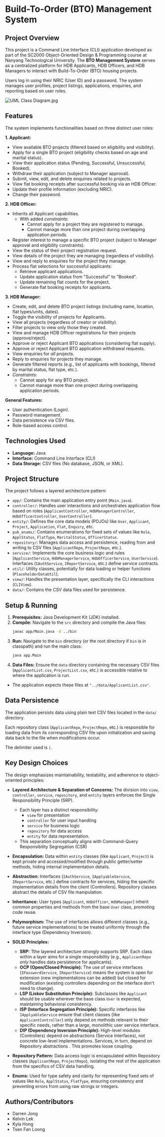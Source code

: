 # Build-To-Order (BTO) Management System

## Project Overview

This project is a Command Line Interface (CLI) application developed as part of the SC2000 Object-Oriented Design & Programming course at Nanyang Technological University. The **BTO Management System** serves as a centralized platform for HDB Applicants, HDB Officers, and HDB Managers to interact with Build-To-Order (BTO) housing projects.

Users log in using their NRIC (User ID) and a password. The system manages user profiles, project listings, applications, enquiries, and reporting based on user roles.

![UML Class Diagram.jpg](UML%20Class%20Diagram.jpg)

## Features

The system implements functionalities based on three distinct user roles:

**1. Applicant:**
* View available BTO projects (filtered based on eligibility and visibility).
* Apply for a single BTO project (eligibility checks based on age and marital status).
* View their application status (Pending, Successful, Unsuccessful, Booked).
* Withdraw their application (subject to Manager approval).
* Submit, view, edit, and delete enquiries related to projects.
* View flat booking receipts after successful booking via an HDB Officer.
* Update their profile information (excluding NRIC).
* Change their password.

**2. HDB Officer:**
* Inherits all Applicant capabilities.
  * With added _constraints_:
    * Cannot apply for a project they are registered to manage.
    * Cannot manage more than one project during overlapping application periods.
* Register interest to manage a specific BTO project (subject to Manager approval and eligibility constraints).
* View the status of their project registration request.
* View details of the project they are managing (regardless of visibility).
* View and reply to enquiries for the project they manage.
* Process flat selections for successful applicants:
    * Retrieve applicant applications.
    * Update application status from "Successful" to "Booked".
    * Update remaining flat counts for the project.
    * Generate flat booking receipts for applicants.

**3. HDB Manager:**
* Create, edit, and delete BTO project listings (including name, location, flat types/units, dates).
* Toggle the visibility of projects for Applicants.
* View all projects (regardless of creator or visibility).
* Filter projects to view only those they created.
* View and manage HDB Officer registrations for their projects (approve/reject).
* Approve or reject Applicant BTO applications (considering flat supply).
* Approve or reject Applicant BTO application withdrawal requests.
* View enquiries for *all* projects.
* Reply to enquiries for projects they manage.
* Generate filtered reports (e.g., list of applicants with bookings, filtered by marital status, flat type, etc.).
* *Constraints:* 
  * Cannot apply for any BTO project.
  * Cannot manage more than one project during overlapping application periods.

**General Features:**
* User authentication (Login).
* Password management.
* Data persistence via CSV files.
* Role-based access control.

## Technologies Used

* **Language:** Java
* **Interface:** Command Line Interface (CLI)
* **Data Storage:** CSV files (No database, JSON, or XML).

## Project Structure

The project follows a layered architecture pattern:

* `app/`: Contains the main application entry point (`Main.java`).
* `controller/`: Handles user interactions and orchestrates application flow based on roles (`ApplicantController`, `HdbManagerController`, `HdbOfficerController`, `UserController`).
* `entity/`: Defines the core data models (POJOs) like `User`, `Applicant`, `Project`, `Application`, `Flat`, `Enquiry`, etc.
* `pub_enums/`: Contains enumerations for fixed sets of values like `Role`, `ApplStatus`, `FlatType`, `MaritalStatus`, `OfficerStatus`.
* `repository/`: Manages data access and persistence, reading from and writing to CSV files (`ApplicantRepo`, `ProjectRepo`, etc.).
* `service/`: Implements the core business logic and rules (`ApplicantService`, `HdbManagerService`, `HdbOfficerService`, `UserService`). Interfaces (`IAuthService`, `IReportService`, etc.) define service contracts.
* `util/`: Utility classes, potentially for data loading or helper functions (`PlaceholderDataUtil`).
* `view/`: Handles the presentation layer, specifically the CLI interactions (`CLIView`).
* `data/`: Contains the CSV data files used for persistence.

## Setup & Running

1.  **Prerequisites:** Java Development Kit (JDK) installed.
2.  **Compile:** Navigate to the `src` directory and compile the Java files:
    ```bash
    javac app/Main.java -d ../bin
    ```
3.  **Run:** Navigate to the `bin` directory (or the root directory if `bin` is in classpath) and run the main class:
    ```bash
    java app.Main
    ```
4.  **Data Files:** Ensure the `data` directory containing the necessary CSV files (`ApplicantList.csv`, `ProjectList.csv`, etc.) is accessible relative to where the application is run.
   * The application expects these files at  `"../data/ApplicantList.csv"`.

## Data Persistence

The application persists data using plain text CSV files located in the `data/` directory.

Each repository class (`ApplicantRepo`, `ProjectRepo`, etc.) is responsible for loading data from its corresponding CSV file upon initialization and saving data back to the file when modifications occur.

The delimiter used is `|`.

## Key Design Choices

The design emphasizes maintainability, testability, and adherence to object-oriented principles:

* **Layered Architecture & Separation of Concerns:** The division into `view`, `controller`, `service`, `repository`, and `entity` layers enforces the Single Responsibility Principle (SRP).
  * Each layer has a distinct responsibility:
      * `view` for presentation
      * `controller` for user input handling
      * `service` for business logic
      * `repository` for data access
      *  `entity` for data representation.
  * This separation conceptually aligns with Command-Query Responsibility Segregation (CSR) 
  
* **Encapsulation:** Data within `entity` classes (like `Applicant`, `Project`) is kept private and accessed/modified through public getter/setter methods, hiding internal implementation details.
* **Abstraction:** Interfaces (`IAuthService`, `IApplyableService`, `IReportService`, etc.) define contracts for services, hiding the specific implementation details from the client (Controllers). Repository classes abstract the details of CSV file manipulation.
* **Inheritance:** User types (`Applicant`, `HdbOfficer`, `HdbManager`) inherit common properties and methods from the base `User` class, promoting code reuse.
* **Polymorphism:** The use of interfaces allows different classes (e.g., future service implementations) to be treated uniformly through the interface type (Dependency Inversion).
* **SOLID Principles:**
    * **SRP:** Tthe layered architecture strongly supports SRP. Each class within a layer aims for a single responsibility (e.g., `ApplicantRepo` *only* handles data persistence for applicants).
    * **OCP (Open/Closed Principle):** The use of service interfaces (`IPasswordService`, `IReportService`) means the system is open for extension (new implementations can be added) but closed for modification (existing controllers depending on the interface don't need to change).
    * **LSP (Liskov Substitution Principle):** Subclasses like `Applicant` should be usable wherever the base class `User` is expected, maintaining behavioral consistency.
    * **ISP (Interface Segregation Principle):** Specific interfaces like `IApplyableService` ensure that client classes (like `ApplicantController`) only depend on methods relevant to their specific needs, rather than a large, monolithic user service interface.
    * **DIP (Dependency Inversion Principle):** High-level modules (Controllers) depend on abstractions (Service interfaces), not concrete low-level implementations. Services, in turn, depend on Repository abstractions . This promotes loose coupling.
* **Repository Pattern:** Data access logic is encapsulated within Repository classes (`ApplicantRepo`, `ProjectRepo`), isolating the rest of the application from the specifics of CSV data handling.
* **Enums:** Used for type safety and clarity for representing fixed sets of values like `Role`, `ApplStatus`, `FlatType`, ensuring consistency and preventing errors from using raw strings or integers.

## Authors/Contributors

* Darren Jong
* Kelvin Lek
* Kyla Hong
* Tsen Fan Loong
